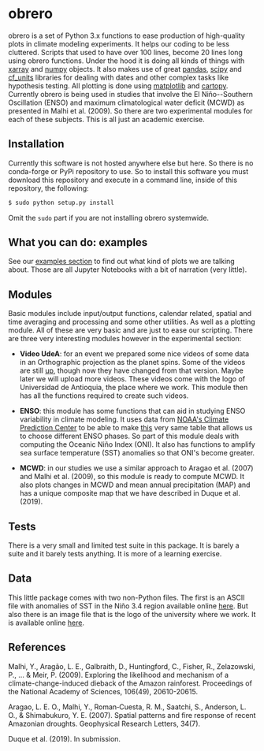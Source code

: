 # obrero

obrero is a set of Python 3.x functions to ease production of high-quality plots in climate modeling experiments. It helps our coding to be less cluttered. Scripts that used to have over 100 lines, become 20 lines long using obrero functions. Under the hood it is doing all kinds of things with [xarray](http://xarray.pydata.org/en/stable/) and [numpy](http://www.numpy.org/) objects. It also makes use of great [pandas](https://pandas.pydata.org/), [scipy](https://www.scipy.org/) and [cf_units](https://github.com/SciTools/cf-units) libraries for dealing with dates and other complex tasks like hypothesis testing. All plotting is done using [matplotlib](https://matplotlib.org/) and [cartopy](https://scitools.org.uk/cartopy/docs/latest/). Currently obrero is being used in studies that involve the El Niño--Southern Oscillation (ENSO) and maximum climatological water deficit (MCWD) as presented in Malhi et al. (2009). So there are two experimental modules for each of these subjects. This is all just an academic exercise.

## Installation
Currently this software is not hosted anywhere else but here. So there is no conda-forge or PyPi repository to use. So to install this software you must download this repository and execute in a command line, inside of this repository, the following:

```bash
$ sudo python setup.py install
```

Omit the `sudo` part if you are not installing obrero systemwide.

## What you can do: examples

See our [examples section](https://github.com/Maduvi/obrero/tree/master/examples) to find out what kind of plots we are talking about. Those are all Jupyter Notebooks with a bit of narration (very little).

## Modules
Basic modules include input/output functions, calendar related, spatial and time averaging and processing and some other utilities. As well as a plotting module. All of these are very basic and are just to ease our scripting. There are three very interesting modules however in the experimental section:

- **Video UdeA**: for an event we prepared some nice videos of some data in an Orthographic projection as the planet spins. Some of the videos are still [up](https://www.youtube.com/watch?v=7csgoDidIlY&t=115s), though now they have changed from that version. Maybe later we will upload more videos. These videos come with the logo of Universidad de Antioquia, the place where we work. This module then has all the functions required to create such videos.

- **ENSO**: this module has some functions that can aid in studying ENSO variability in climate modeling. It uses data from [NOAA's Climate Prediction Center](https://origin.cpc.ncep.noaa.gov/products/analysis_monitoring/ensostuff/detrend.nino34.ascii.txt) to be able to make [this](https://origin.cpc.ncep.noaa.gov/products/analysis_monitoring/ensostuff/ONI_v5.php) very same table that allows us to choose different ENSO phases. So part of this module deals with computing the Oceanic Niño Index (ONI). It also has functions to amplify sea surface temperature (SST) anomalies so that ONI's become greater.

- **MCWD**: in our studies we use a similar approach to Aragao et al. (2007) and Malhi et al. (2009), so this module is ready to compute MCWD. It also plots changes in MCWD and mean annual precipitation (MAP) and has a unique composite map that we have described in Duque et al. (2019).

## Tests
There is a very small and limited test suite in this package. It is barely a suite and it barely tests anything. It is more of a learning exercise.

## Data
This little package comes with two non-Python files. The first is an ASCII file with anomalies of SST in the Niño 3.4 region available online [here](https://origin.cpc.ncep.noaa.gov/products/analysis_monitoring/ensostuff/detrend.nino34.ascii.txt). But also there is an image file that is the logo of the university where we work. It is available online [here](https://upload.wikimedia.org/wikipedia/commons/f/fb/Escudo-UdeA.svg).

## References
Malhi, Y., Aragão, L. E., Galbraith, D., Huntingford, C., Fisher, R., Zelazowski, P., ... & Meir, P. (2009). Exploring the likelihood and mechanism of a climate-change-induced dieback of the Amazon rainforest. Proceedings of the National Academy of Sciences, 106(49), 20610-20615.

Aragao, L. E. O., Malhi, Y., Roman‐Cuesta, R. M., Saatchi, S., Anderson, L. O., & Shimabukuro, Y. E. (2007). Spatial patterns and fire response of recent Amazonian droughts. Geophysical Research Letters, 34(7).

Duque et al. (2019). In submission.
